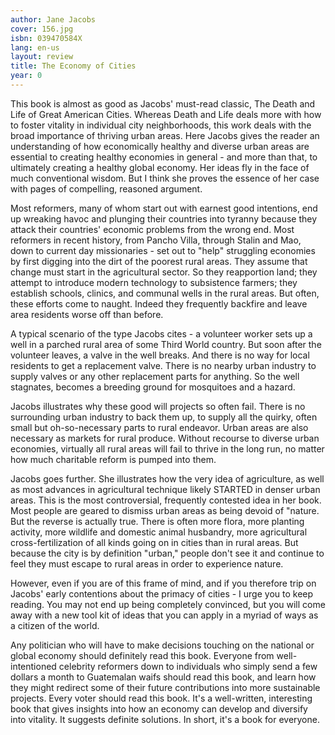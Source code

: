 ```yaml
---
author: Jane Jacobs
cover: 156.jpg
isbn: 039470584X
lang: en-us
layout: review
title: The Economy of Cities
year: 0
---
```


This book is almost as good as Jacobs' must-read classic, The Death and Life of Great American Cities. Whereas Death and Life deals more with how to foster vitality in individual city neighborhoods, this work deals with the broad importance of thriving urban areas. Here Jacobs gives the reader an understanding of how economically healthy and diverse urban areas are essential to creating healthy economies in general - and more than that, to ultimately creating a healthy global economy. Her ideas fly in the face of much conventional wisdom. But I think she proves the essence of her case with pages of compelling, reasoned argument.

Most reformers, many of whom start out with earnest good intentions, end up wreaking havoc and plunging their countries into tyranny because they attack their countries' economic problems from the wrong end. Most reformers in recent history, from Pancho Villa, through Stalin and Mao, down to current day missionaries - set out to "help" struggling economies by first digging into the dirt of the poorest rural areas. They assume that change must start in the agricultural sector. So they reapportion land; they attempt to introduce modern technology to subsistence farmers; they establish schools, clinics, and communal wells in the rural areas. But often, these efforts come to naught. Indeed they frequently backfire and leave area residents worse off than before.

A typical scenario of the type Jacobs cites - a volunteer worker sets up a well in a parched rural area of some Third World country. But soon after the volunteer leaves, a valve in the well breaks. And there is no way for local residents to get a replacement valve. There is no nearby urban industry to supply valves or any other replacement parts for anything. So the well stagnates, becomes a breeding ground for mosquitoes and a hazard.

Jacobs illustrates why these good will projects so often fail. There is no surrounding urban industry to back them up, to supply all the quirky, often small but oh-so-necessary parts to rural endeavor. Urban areas are also necessary as markets for rural produce. Without recourse to diverse urban economies, virtually all rural areas will fail to thrive in the long run, no matter how much charitable reform is pumped into them.

Jacobs goes further. She illustrates how the very idea of agriculture, as well as most advances in agricultural technique likely STARTED in denser urban areas. This is the most controversial, frequently contested idea in her book. Most people are geared to dismiss urban areas as being devoid of "nature. But the reverse is actually true. There is often more flora, more planting activity, more wildlife and domestic animal husbandry, more agricultural cross-fertilization of all kinds going on in cities than in rural areas. But because the city is by definition "urban," people don't see it and continue to feel they must escape to rural areas in order to experience nature.

However, even if you are of this frame of mind, and if you therefore trip on Jacobs' early contentions about the primacy of cities - I urge you to keep reading. You may not end up being completely convinced, but you will come away with a new tool kit of ideas that you can apply in a myriad of ways as a citizen of the world.

Any politician who will have to make decisions touching on the national or global economy should definitely read this book. Everyone from well-intentioned celebrity reformers down to individuals who simply send a few dollars a month to Guatemalan waifs should read this book, and learn how they might redirect some of their future contributions into more sustainable projects. Every voter should read this book. It's a well-written, interesting book that gives insights into how an economy can develop and diversify into vitality. It suggests definite solutions. In short, it's a book for everyone.
